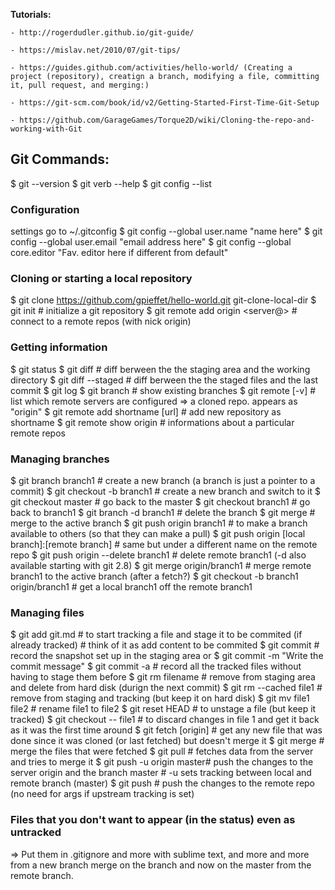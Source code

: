 **Tutorials:**

	- http://rogerdudler.github.io/git-guide/

	- https://mislav.net/2010/07/git-tips/
	
	- https://guides.github.com/activities/hello-world/ (Creating a project (repository), creatign a branch, modifying a file, committing it, pull request, and merging:)

	- https://git-scm.com/book/id/v2/Getting-Started-First-Time-Git-Setup

	- https://github.com/GarageGames/Torque2D/wiki/Cloning-the-repo-and-working-with-Git

	

## Git Commands:
$ git --version
$ git verb --help
$ git config --list

### Configuration 
settings go to ~/.gitconfig 
$ git config --global user.name "name here"
$ git config --global user.email "email address here"
$ git config --global core.editor "Fav. editor here if different from default"


### Cloning or starting a local repository
$ git clone https://github.com/gpieffet/hello-world.git git-clone-local-dir
$ git init			# initialize a git repository
$ git remote add origin <server@>	# connect to a remote repos (with nick origin)


### Getting information
$ git status
$ git diff			# diff berween the the staging area and the working directory
$ git diff --staged	# diff berween the the staged files and the last commit
$ git log
$ git branch			# show existing branches
$ git remote [-v]		# list which remote servers are configured
=> a cloned repo. appears as "origin"
$ git remote add shortname [url]	# add new repository as shortname
$ git remote show origin			# informations about a particular remote repos


### Managing branches
$ git branch branch1		# create a new branch (a branch is just a pointer to a commit)
$ git checkout -b branch1	# create a new branch and switch to it
$ git checkout master		# go back to the master
$ git checkout branch1	# go back to branch1
$ git branch -d branch1	# delete the branch
$ git merge <branch>	# merge <branch> to the active branch
$ git push origin branch1	# to make a branch available to others (so that they can make a pull)
$ git push origin [local branch]:[remote branch]	# same but under a different name on the remote repo
$ git push origin --delete branch1				# delete remote branch1 (-d also available starting with git 2.8)
$ git merge origin/branch1					# merge remote branch1 to the active branch (after a fetch?) 
$ git checkout -b branch1 origin/branch1		# get a local branch1 off the remote branch1


### Managing files
$ git add git.md			#  to start tracking a file and stage it to be commited (if already tracked)
						# think of it as add content to be commited 
$ git commit				# record the snapshot set up in the staging area
or $ git commit -m "Write the commit message"
$ git commit -a			# record all the tracked files without having to stage them before
$ git rm filename			# remove from staging area and delete from hard disk (durign the next commit)
$ git rm --cached file1	# remove from staging and tracking (but keep it on hard disk) 
$ git mv file1 file2		# rename file1 to file2
$ git reset HEAD			# to unstage a file (but keep it tracked)
$ git checkout -- file1	# to discard changes in file 1 and get it back as it was the first time around
$ git fetch [origin]		# get any new file that was done since it was cloned (or last fetched) but doesn't merge it
$ git merge				# merge the files that were fetched
$ git pull				# fetches data from the server and tries to merge it
$ git push -u origin master# push the changes to the server origin and the branch master
						# -u sets tracking between local and remote branch (master)
$ git push				# push the changes to the remote repo (no need for args if upstream tracking is set)




### Files that you don't want to appear (in the status) even as untracked
=> Put them in .gitignore
and more with sublime text, and more and more
from a new branch
merge on the branch and now on the master from the remote branch.

